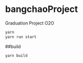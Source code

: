 # bangchaoProject
Graduation Project O2O

```sh
yarn
yarn run start
```

##build

```sh
yarn build
```

